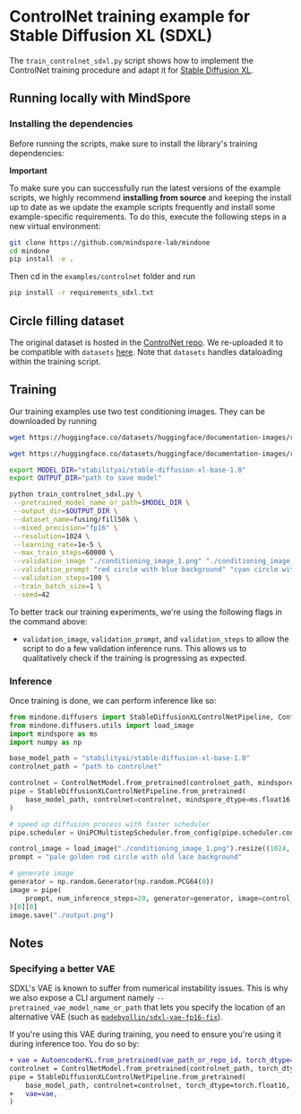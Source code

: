 # ControlNet training example for Stable Diffusion XL (SDXL)

The `train_controlnet_sdxl.py` script shows how to implement the ControlNet training procedure and adapt it for [Stable Diffusion XL](https://huggingface.co/papers/2307.01952).

## Running locally with MindSpore

### Installing the dependencies

Before running the scripts, make sure to install the library's training dependencies:

**Important**

To make sure you can successfully run the latest versions of the example scripts, we highly recommend **installing from source** and keeping the install up to date as we update the example scripts frequently and install some example-specific requirements. To do this, execute the following steps in a new virtual environment:

```bash
git clone https://github.com/mindspore-lab/mindone
cd mindone
pip install -e .
```

Then cd in the `examples/controlnet` folder and run
```bash
pip install -r requirements_sdxl.txt
```

## Circle filling dataset

The original dataset is hosted in the [ControlNet repo](https://huggingface.co/lllyasviel/ControlNet/blob/main/training/fill50k.zip). We re-uploaded it to be compatible with `datasets` [here](https://huggingface.co/datasets/fusing/fill50k). Note that `datasets` handles dataloading within the training script.

## Training

Our training examples use two test conditioning images. They can be downloaded by running

```sh
wget https://huggingface.co/datasets/huggingface/documentation-images/resolve/main/diffusers/controlnet_training/conditioning_image_1.png

wget https://huggingface.co/datasets/huggingface/documentation-images/resolve/main/diffusers/controlnet_training/conditioning_image_2.png
```

```bash
export MODEL_DIR="stabilityai/stable-diffusion-xl-base-1.0"
export OUTPUT_DIR="path to save model"

python train_controlnet_sdxl.py \
 --pretrained_model_name_or_path=$MODEL_DIR \
 --output_dir=$OUTPUT_DIR \
 --dataset_name=fusing/fill50k \
 --mixed_precision="fp16" \
 --resolution=1024 \
 --learning_rate=1e-5 \
 --max_train_steps=60000 \
 --validation_image "./conditioning_image_1.png" "./conditioning_image_2.png" \
 --validation_prompt "red circle with blue background" "cyan circle with brown floral background" \
 --validation_steps=100 \
 --train_batch_size=1 \
 --seed=42
```

To better track our training experiments, we're using the following flags in the command above:

* `validation_image`, `validation_prompt`, and `validation_steps` to allow the script to do a few validation inference runs. This allows us to qualitatively check if the training is progressing as expected.

### Inference

Once training is done, we can perform inference like so:

```python
from mindone.diffusers import StableDiffusionXLControlNetPipeline, ControlNetModel, UniPCMultistepScheduler
from mindone.diffusers.utils import load_image
import mindspore as ms
import numpy as np

base_model_path = "stabilityai/stable-diffusion-xl-base-1.0"
controlnet_path = "path to controlnet"

controlnet = ControlNetModel.from_pretrained(controlnet_path, mindspore_dtype=ms.float16)
pipe = StableDiffusionXLControlNetPipeline.from_pretrained(
    base_model_path, controlnet=controlnet, mindspore_dtype=ms.float16
)

# speed up diffusion process with faster scheduler
pipe.scheduler = UniPCMultistepScheduler.from_config(pipe.scheduler.config)

control_image = load_image("./conditioning_image_1.png").resize((1024, 1024))
prompt = "pale golden rod circle with old lace background"

# generate image
generator = np.random.Generator(np.random.PCG64(0))
image = pipe(
    prompt, num_inference_steps=20, generator=generator, image=control_image
)[0][0]
image.save("./output.png")
```

## Notes

### Specifying a better VAE

SDXL's VAE is known to suffer from numerical instability issues. This is why we also expose a CLI argument namely `--pretrained_vae_model_name_or_path` that lets you specify the location of an alternative VAE (such as [`madebyollin/sdxl-vae-fp16-fix`](https://huggingface.co/madebyollin/sdxl-vae-fp16-fix)).

If you're using this VAE during training, you need to ensure you're using it during inference too. You do so by:

```diff
+ vae = AutoencoderKL.from_pretrained(vae_path_or_repo_id, torch_dtype=torch.float16)
controlnet = ControlNetModel.from_pretrained(controlnet_path, torch_dtype=torch.float16)
pipe = StableDiffusionXLControlNetPipeline.from_pretrained(
    base_model_path, controlnet=controlnet, torch_dtype=torch.float16,
+   vae=vae,
)
